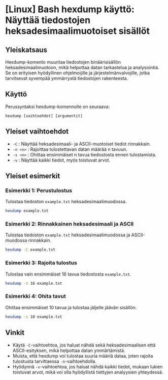 # [Linux] Bash hexdump käyttö: Näyttää tiedostojen heksadesimaalimuotoiset sisällöt

## Yleiskatsaus
Hexdump-komento muuntaa tiedostojen binäärisisällön heksadesimaalimuotoon, mikä helpottaa datan tarkastelua ja analysointia. Se on erityisen hyödyllinen ohjelmoijille ja järjestelmänvalvojille, jotka tarvitsevat syvempää ymmärrystä tiedostojen rakenteesta.

## Käyttö
Perussyntaksi hexdump-komennolle on seuraava:
```
hexdump [vaihtoehdot] [argumentit]
```

## Yleiset vaihtoehdot
- `-C` : Näyttää heksadesimaali- ja ASCII-muotoiset tiedot rinnakkain.
- `-n <n>` : Rajoittaa tulostettavan datan määrää n tavuun.
- `-s <n>` : Ohittaa ensimmäiset n tavua tiedostosta ennen tulostamista.
- `-v` : Näyttää kaikki tiedot, myös toistuvat arvot.

## Yleiset esimerkit
### Esimerkki 1: Perustulostus
Tulostaa tiedoston `example.txt` heksadesimaalimuodossa.
```bash
hexdump example.txt
```

### Esimerkki 2: Rinnakkainen heksadesimaali ja ASCII
Tulostaa tiedoston `example.txt` heksadesimaalimuodossa ja ASCII-muodossa rinnakkain.
```bash
hexdump -C example.txt
```

### Esimerkki 3: Rajoita tulostus
Tulostaa vain ensimmäiset 16 tavua tiedostosta `example.txt`.
```bash
hexdump -n 16 example.txt
```

### Esimerkki 4: Ohita tavut
Ohittaa ensimmäiset 10 tavua ja tulostaa jäljelle jäävän sisällön.
```bash
hexdump -s 10 example.txt
```

## Vinkit
- Käytä `-C`-vaihtoehtoa, jos haluat nähdä sekä heksadesimaalisen että ASCII-esityksen, mikä helpottaa datan ymmärtämistä.
- Muista, että hexdump voi tulostaa suuria määriä dataa, joten rajoita tulostusta tarvittaessa `-n`-vaihtoehdolla.
- Hyödynnä `-v`-vaihtoehtoa, jos haluat nähdä kaikki tiedot, mukaan lukien toistuvat arvot, mikä voi olla hyödyllistä tiettyjen analyysien yhteydessä.